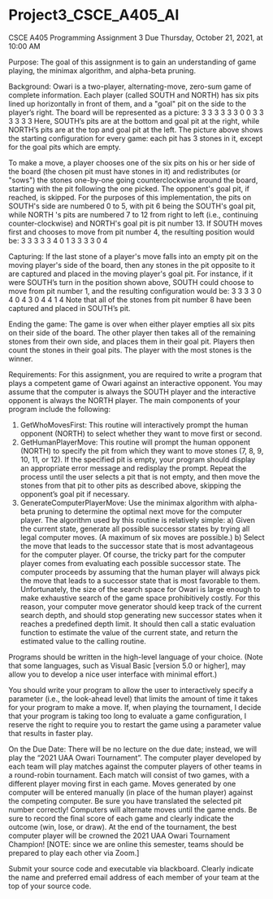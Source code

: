 # Project3_CSCE_A405_AI

CSCE A405 Programming Assignment 3
Due Thursday, October 21, 2021, at 10:00 AM

Purpose:  The goal of this assignment is to gain an understanding of game playing, the minimax algorithm, and alpha-beta pruning.

Background:  Owari is a two-player, alternating-move, zero-sum game of complete information. Each player (called SOUTH and NORTH) has six pits lined up horizontally in front of them, and a "goal" pit on the side to the player’s right. The board will be represented as a picture:
   3 3 3 3 3 3
0                   0
   3 3 3 3 3 3
Here, SOUTH’s pits are at the bottom and goal pit at the right, while NORTH’s pits are at the top and goal pit at the left. The picture above shows the starting configuration for every game: each pit has 3 stones in it, except for the goal pits which are empty.

To make a move, a player chooses one of the six pits on his or her side of the board (the chosen pit must have stones in it) and redistributes (or "sows") the stones one-by-one going counterclockwise around the board, starting with the pit following the one picked. The opponent's goal pit, if reached, is skipped. For the purposes of this implementation, the pits on SOUTH's side are numbered 0 to 5, with pit 6 being the SOUTH's goal pit, while NORTH 's pits are numbered 7 to 12 from right to left (i.e., continuing counter-clockwise) and NORTH's goal pit is pit number 13. If SOUTH moves first and chooses to move from pit number 4, the resulting position would be:
   3 3 3 3 3 4
0                   1
   3 3 3 3 0 4

Capturing: If the last stone of a player's move falls into an empty pit on the moving player's side of the board, then any stones in the pit opposite to it are captured and placed in the moving player's goal pit. For instance, if it were SOUTH’s turn in the position shown above, SOUTH could choose to move from pit number 1, and the resulting configuration would be:
   3 3 3 3 0 4
0                   4
   3 0 4 4 1 4
Note that all of the stones from pit number 8 have been captured and placed in SOUTH’s pit.

Ending the game: The game is over when either player empties all six pits on their side of the board. The other player then takes all of the remaining stones from their own side, and places them in their goal pit. Players then count the stones in their goal pits. The player with the most stones is the winner.

Requirements:  For this assignment, you are required to write a program that plays a competent game of Owari against an interactive opponent.  You may assume that the computer is always the SOUTH player and the interactive opponent is always the NORTH player. The main components of your program include the following:

1.	GetWhoMovesFirst: This routine will interactively prompt the human opponent (NORTH) to select whether they want to move first or second.
2.	GetHumanPlayerMove:  This routine will prompt the human opponent (NORTH) to specify the pit from which they want to move stones (7, 8, 9, 10, 11, or 12).  If the specified pit is empty, your program should display an appropriate error message and redisplay the prompt.  Repeat the process until the user selects a pit that is not empty, and then move the stones from that pit to other pits as described above, skipping the opponent’s goal pit if necessary.
3.	GenerateComputerPlayerMove:  Use the minimax algorithm with alpha-beta pruning to determine the optimal next move for the computer player.  The algorithm used by this routine is relatively simple:
a)	Given the current state, generate all possible successor states by trying all legal computer moves. (A maximum of six moves are possible.)
b)	Select the move that leads to the successor state that is most advantageous for the computer player.
Of course, the tricky part for the computer player comes from evaluating each possible successor state.  The computer proceeds by assuming that the human player will always pick the move that leads to a successor state that is most favorable to them.  Unfortunately, the size of the search space for Owari is large enough to make exhaustive search of the game space prohibitively costly.  For this reason, your computer move generator should keep track of the current search depth, and should stop generating new successor states when it reaches a predefined depth limit.  It should then call a static evaluation function to estimate the value of the current state, and return the estimated value to the calling routine.  

Programs should be written in the high-level language of your choice.  (Note that some languages, such as Visual Basic [version 5.0 or higher], may allow you to develop a nice user interface with minimal effort.)

You should write your program to allow the user to interactively specify a parameter (i.e., the look-ahead level) that limits the amount of time it takes for your program to make a move. If, when playing the tournament, I decide that your program is taking too long to evaluate a game configuration, I reserve the right to require you to restart the game using a parameter value that results in faster play.

On the Due Date: There will be no lecture on the due date; instead, we will play the “2021 UAA Owari Tournament”.  The computer player developed by each team will play matches against the computer players of other teams in a round-robin tournament. Each match will consist of two games, with a different player moving first in each game. Moves generated by one computer will be entered manually (in place of the human player) against the competing computer. Be sure you have translated the selected pit number correctly!  Computers will alternate moves until the game ends.  Be sure to record the final score of each game and clearly indicate the outcome (win, lose, or draw). At the end of the tournament, the best computer player will be crowned the 2021 UAA Owari Tournament Champion!  [NOTE: since we are online this semester, teams should be prepared to play each other via Zoom.]

Submit your source code and executable via blackboard.  Clearly indicate the name and preferred email address of each member of your team at the top of your source code.


